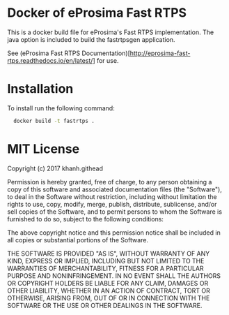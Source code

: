# Docker of eProsima Fast RTPS

This is a docker build file for eProsima's Fast RTPS implementation.  The java option is included to build the fastrtpsgen application.

See (eProsima Fast RTPS Documentation)[http://eprosima-fast-rtps.readthedocs.io/en/latest/] for use.

# Installation

To install run the following command:

```bash
  docker build -t fastrtps .
```

# MIT License

Copyright (c) 2017 khanh.githead

Permission is hereby granted, free of charge, to any person obtaining a copy
of this software and associated documentation files (the "Software"), to deal
in the Software without restriction, including without limitation the rights
to use, copy, modify, merge, publish, distribute, sublicense, and/or sell
copies of the Software, and to permit persons to whom the Software is
furnished to do so, subject to the following conditions:

The above copyright notice and this permission notice shall be included in all
copies or substantial portions of the Software.

THE SOFTWARE IS PROVIDED "AS IS", WITHOUT WARRANTY OF ANY KIND, EXPRESS OR
IMPLIED, INCLUDING BUT NOT LIMITED TO THE WARRANTIES OF MERCHANTABILITY,
FITNESS FOR A PARTICULAR PURPOSE AND NONINFRINGEMENT. IN NO EVENT SHALL THE
AUTHORS OR COPYRIGHT HOLDERS BE LIABLE FOR ANY CLAIM, DAMAGES OR OTHER
LIABILITY, WHETHER IN AN ACTION OF CONTRACT, TORT OR OTHERWISE, ARISING FROM,
OUT OF OR IN CONNECTION WITH THE SOFTWARE OR THE USE OR OTHER DEALINGS IN THE
SOFTWARE.
